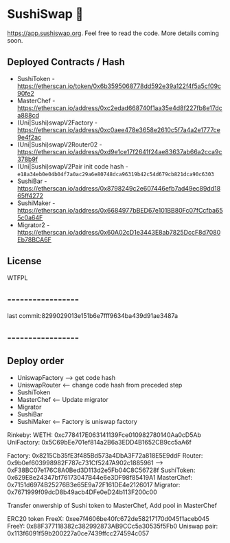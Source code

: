 # SushiSwap 🍣

https://app.sushiswap.org. Feel free to read the code. More details coming soon.

## Deployed Contracts / Hash

- SushiToken - https://etherscan.io/token/0x6b3595068778dd592e39a122f4f5a5cf09c90fe2
- MasterChef - https://etherscan.io/address/0xc2edad668740f1aa35e4d8f227fb8e17dca888cd
- (Uni|Sushi)swapV2Factory - https://etherscan.io/address/0xc0aee478e3658e2610c5f7a4a2e1777ce9e4f2ac
- (Uni|Sushi)swapV2Router02 - https://etherscan.io/address/0xd9e1ce17f2641f24ae83637ab66a2cca9c378b9f
- (Uni|Sushi)swapV2Pair init code hash - `e18a34eb0e04b04f7a0ac29a6e80748dca96319b42c54d679cb821dca90c6303`
- SushiBar - https://etherscan.io/address/0x8798249c2e607446efb7ad49ec89dd1865ff4272
- SushiMaker - https://etherscan.io/address/0x6684977bBED67e101BB80Fc07fCcfba655c0a64F
- Migrator2 - https://etherscan.io/address/0x60A02cD1e3443E8ab7825DccF8d7080Eb78BCA6F

## License

WTFPL

## -----------------
last commit:8299029013e151b6e7fff9634ba439d91ae3487a
## -----------------

## Deploy order
* UniswapFactory --> get code hash
* UniswapRouter <-- change code hash from preceded step
* SushiToken
* MasterChef <-- Update migrator
* Migrator
* SushiBar
* SushiMaker <-- Factory is uniswap factory

Rinkeby:
WETH: 0xc778417E063141139Fce010982780140Aa0cD5Ab
UniFactory: 0x5C69bEe701ef814a2B6a3EDD4B1652CB9cc5aA6f

Factory: 0x8215Cb35fE3f485Bd573a4DbA3F72a818E5E9ddF
Router: 0x9b0ef603998982F787c731Cf5247A902c1885961 --> 0xF38BC07e176C8A0Bed3D113d2e5Fb04C8C56728f
SushiToken: 0x629E8e24347bf76173047B44e6e3DF98f85419A1
MasterChef: 0x7151d6974B25276B3e65E9a72F161DE4e2126017
Migrator: 0x7671999f09dcD8b49acb4DFe0eD24b113F200c00

Transfer onwership of Sushi token to MasterChef,
Add pool in MasterChef

ERC20 token
FreeX: 0xee7f4606be40fc672de58217170d045f1aceb045
FreeY: 0x88F377118382c382992873AB9CCc5a30535f5Fb0
Uniswap pair: 0x113f6091f59b200227a0ce7439ffcc274594c057